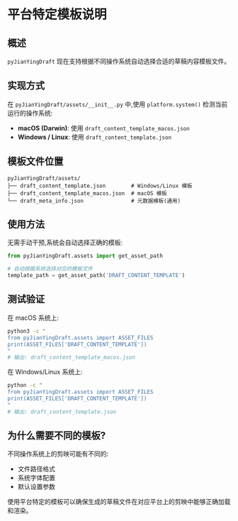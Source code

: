 # 平台特定模板说明

## 概述

`pyJianYingDraft` 现在支持根据不同操作系统自动选择合适的草稿内容模板文件。

## 实现方式

在 `pyJianYingDraft/assets/__init__.py` 中,使用 `platform.system()` 检测当前运行的操作系统:

- **macOS (Darwin)**: 使用 `draft_content_template_macos.json`
- **Windows / Linux**: 使用 `draft_content_template.json`

## 模板文件位置

```
pyJianYingDraft/assets/
├── draft_content_template.json        # Windows/Linux 模板
├── draft_content_template_macos.json  # macOS 模板
└── draft_meta_info.json               # 元数据模板(通用)
```

## 使用方法

无需手动干预,系统会自动选择正确的模板:

```python
from pyJianYingDraft.assets import get_asset_path

# 自动根据系统选择对应的模板文件
template_path = get_asset_path('DRAFT_CONTENT_TEMPLATE')
```

## 测试验证

在 macOS 系统上:
```bash
python3 -c "
from pyJianYingDraft.assets import ASSET_FILES
print(ASSET_FILES['DRAFT_CONTENT_TEMPLATE'])
"
# 输出: draft_content_template_macos.json
```

在 Windows/Linux 系统上:
```bash
python -c "
from pyJianYingDraft.assets import ASSET_FILES
print(ASSET_FILES['DRAFT_CONTENT_TEMPLATE'])
"
# 输出: draft_content_template.json
```

## 为什么需要不同的模板?

不同操作系统上的剪映可能有不同的:
- 文件路径格式
- 系统字体配置
- 默认设置参数

使用平台特定的模板可以确保生成的草稿文件在对应平台上的剪映中能够正确加载和渲染。
